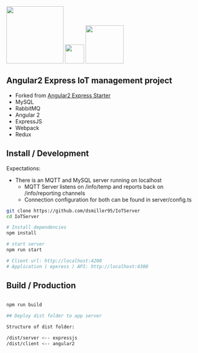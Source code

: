 <img width="150" src="https://i.cloudup.com/zfY6lL7eFa-3000x3000.png" />
<img width="50" src="https://angular.io/resources/images/logos/angular2/angular.svg" />
<img width="100" src="https://www.rabbitmq.com/img/rabbitmq_logo_strap.png" />

## Angular2 Express IoT management project

- Forked from [Angular2 Express Starter](https://github.com/vladotesanovic/angular2-express-starter)
- MySQL
- RabbitMQ
- Angular 2
- ExpressJS
- Webpack
- Redux


## Install / Development

Expectations:

- There is an MQTT and MySQL server running on localhost
  - MQTT Server listens on /info/temp and reports back on /info/reporting channels
  - Connection configuration for both can be found in server/config.ts

```bash
git clone https://github.com/dsmiller95/IoTServer
cd IoTServer

# Install dependencies
npm install

# start server
npm run start

# Client url: http://localhost:4200
# Application ( epxress ) API: http://localhost:4300
```

## Build / Production

```bash

npm run build

## Deploy dist folder to app server

Structure of dist folder:

/dist/server <-- expressjs
/dist/client <-- angular2

```


